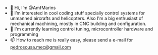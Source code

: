 - 👋 Hi, I’m @AmfMarins
- 👀 I’m interested in cool coding stuff specially control systems for unmanned aircrafts and helicopters. Also I'm a big enthusiast of mechanical machining, mostly in CNC building and configuration.
- 🌱 I'm currently learning control tuning, microcontroller hardware and programming
- 📫 How to reach me is really easy, please send a e-mail for pedrosousa.mec@gmail.com

<!---
AmfMarins/AmfMarins is a ✨ special ✨ repository because its `README.md` (this file) appears on your GitHub profile.
You can click the Preview link to take a look at your changes.
--->
